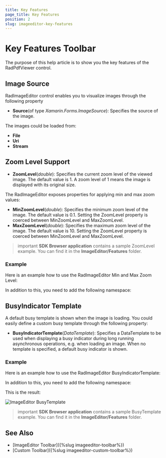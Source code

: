 ```yaml
---
title: Key Features
page_title: Key Features
position: 2
slug: imageeditor-key-features
---
```


# Key Features Toolbar

The purpose of this help article is to show you the key features of the RadPdfViewer control.

## Image Source

RadImageEditor control enables you to visualize images through the following property

* **Source**(of type *Xamarin.Forms.ImageSource*): Specifies the source of the image.

The images could be loaded from:
* **File**
* **Uri**
* **Stream**

## Zoom Level Support

* **ZoomLevel**(*double*): Specifies the current zoom level of the viewed image. The default value is 1. A zoom level of 1 means the image is displayed with its original size. 

The RadImageEditor exposes properties for applying min and max zoom values: 

* **MinZoomLevel**(*double*): Specifies the minimum zoom level of the image. The default value is 0.1. Setting the ZoomLevel property is coerced between MinZoomLevel and MaxZoomLevel.
* **MaxZoomLevel**(*double*): Specifies the maximum zoom level of the image. The default value is 10. Setting the ZoomLevel property is coerced between MinZoomLevel and MaxZoomLevel.

>important **SDK Browser application** contains a sample ZoomLevel example. You can find it in the **ImageEditor/Features** folder.

### Example

Here is an example how to use the RadImageEditor Min and Max Zoom Level:

<snippet id='imageeditor-zoom-level'/>

In addition to this, you need to add the following namespace:

<snippet id='xmlns-telerikimageeditor'/>

## BusyIndicator Template

A default busy template is shown when the image is loading. You could easily define a custom busy template through the following property:

* **BusyIndicatorTemplate**(*DataTemplate*): Specifies a DataTemplate to be used when displaying a busy indicator during long running asynchronous operations, e.g. when loading an image. When no template is specified, a default busy indicator is shown.

### Example

Here is an example how to use the RadImageEditor BusyIndicatorTemplate:

<snippet id='imageeditor-busy-template'/>

In addition to this, you need to add the following namespace:

<snippet id='xmlns-telerikimageeditor'/>

This is the result:

![ImageEditor BusyTemplate](images/imageeditor-busy-template.png "ImageEditor BusyTemplate")

>important **SDK Browser application** contains a sample BusyTemplate example. You can find it in the **ImageEditor/Features** folder.

## See Also

- [ImageEditor Toolbar]({%slug imageeditor-toolbar%})
- [Custom Toolbar]({%slug imageeditor-custom-toolbar%})
